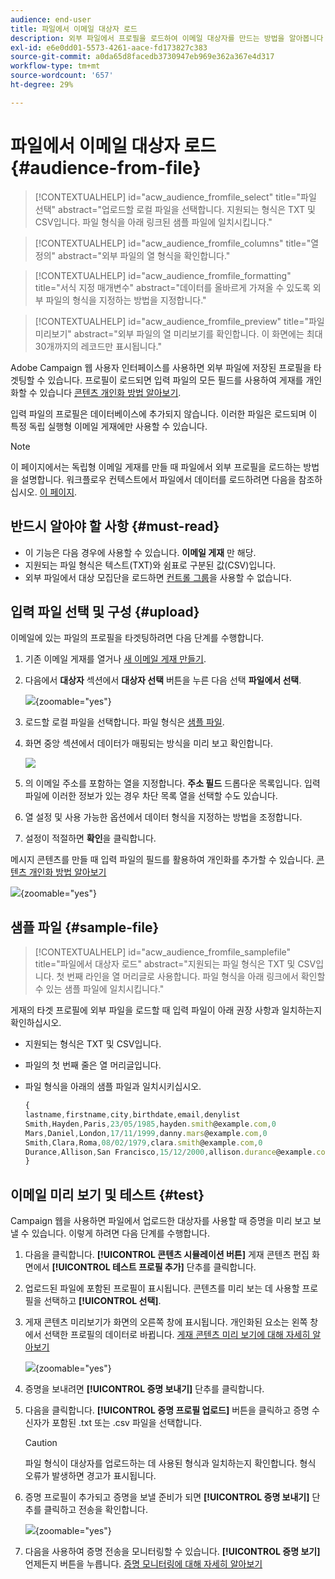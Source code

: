 ```yaml
---
audience: end-user
title: 파일에서 이메일 대상자 로드
description: 외부 파일에서 프로필을 로드하여 이메일 대상자를 만드는 방법을 알아봅니다
exl-id: e6e0dd01-5573-4261-aace-fd173827c383
source-git-commit: a0da65d8facedb3730947eb969e362a367e4d317
workflow-type: tm+mt
source-wordcount: '657'
ht-degree: 29%

---
```


# 파일에서 이메일 대상자 로드 {#audience-from-file}

>[!CONTEXTUALHELP]
>id="acw_audience_fromfile_select"
>title="파일 선택"
>abstract="업로드할 로컬 파일을 선택합니다. 지원되는 형식은 TXT 및 CSV입니다. 파일 형식을 아래 링크된 샘플 파일에 일치시킵니다."

>[!CONTEXTUALHELP]
>id="acw_audience_fromfile_columns"
>title="열 정의"
>abstract="외부 파일의 열 형식을 확인합니다."

>[!CONTEXTUALHELP]
>id="acw_audience_fromfile_formatting"
>title="서식 지정 매개변수"
>abstract="데이터를 올바르게 가져올 수 있도록 외부 파일의 형식을 지정하는 방법을 지정합니다."

>[!CONTEXTUALHELP]
>id="acw_audience_fromfile_preview"
>title="파일 미리보기"
>abstract="외부 파일의 열 미리보기를 확인합니다. 이 화면에는 최대 30개까지의 레코드만 표시됩니다."

Adobe Campaign 웹 사용자 인터페이스를 사용하면 외부 파일에 저장된 프로필을 타겟팅할 수 있습니다. 프로필이 로드되면 입력 파일의 모든 필드를 사용하여 게재를 개인화할 수 있습니다 [콘텐츠 개인화 방법 알아보기](../personalization/personalize.md).

입력 파일의 프로필은 데이터베이스에 추가되지 않습니다. 이러한 파일은 로드되며 이 특정 독립 실행형 이메일 게재에만 사용할 수 있습니다.

>[!NOTE]
>
>이 페이지에서는 독립형 이메일 게재를 만들 때 파일에서 외부 프로필을 로드하는 방법을 설명합니다. 워크플로우 컨텍스트에서 파일에서 데이터를 로드하려면 다음을 참조하십시오. [이 페이지](../workflows/activities/load-file.md).

## 반드시 알아야 할 사항 {#must-read}

* 이 기능은 다음 경우에 사용할 수 있습니다. **이메일 게재** 만 해당.
* 지원되는 파일 형식은 텍스트(TXT)와 쉼표로 구분된 값(CSV)입니다.
* 외부 파일에서 대상 모집단을 로드하면 [컨트롤 그룹](control-group.md)을 사용할 수 없습니다.

## 입력 파일 선택 및 구성 {#upload}

이메일에 있는 파일의 프로필을 타겟팅하려면 다음 단계를 수행합니다.

1. 기존 이메일 게재를 열거나 [새 이메일 게재 만들기](../email/create-email.md).
1. 다음에서 **대상자** 섹션에서 **대상자 선택** 버튼을 누른 다음 선택 **파일에서 선택**.

   ![](assets/select-from-file.png){zoomable=&quot;yes&quot;}

1. 로드할 로컬 파일을 선택합니다. 파일 형식은 [샘플 파일](#sample-file).
1. 화면 중앙 섹션에서 데이터가 매핑되는 방식을 미리 보고 확인합니다.

   ![](assets/select-from-file-map.png)

1. 의 이메일 주소를 포함하는 열을 지정합니다. **주소 필드** 드롭다운 목록입니다. 입력 파일에 이러한 정보가 있는 경우 차단 목록 열을 선택할 수도 있습니다.
1. 열 설정 및 사용 가능한 옵션에서 데이터 형식을 지정하는 방법을 조정합니다.
1. 설정이 적절하면 **확인**&#x200B;을 클릭합니다.

메시지 콘텐츠를 만들 때 입력 파일의 필드를 활용하여 개인화를 추가할 수 있습니다. [콘텐츠 개인화 방법 알아보기](../personalization/personalize.md)

![](assets/select-external-perso.png){zoomable=&quot;yes&quot;}

## 샘플 파일 {#sample-file}

>[!CONTEXTUALHELP]
>id="acw_audience_fromfile_samplefile"
>title="파일에서 대상자 로드"
>abstract="지원되는 파일 형식은 TXT 및 CSV입니다. 첫 번째 라인을 열 머리글로 사용합니다. 파일 형식을 아래 링크에서 확인할 수 있는 샘플 파일에 일치시킵니다."

게재의 타겟 프로필에 외부 파일을 로드할 때 입력 파일이 아래 권장 사항과 일치하는지 확인하십시오.

* 지원되는 형식은 TXT 및 CSV입니다.
* 파일의 첫 번째 줄은 열 머리글입니다.
* 파일 형식을 아래의 샘플 파일과 일치시키십시오.

  ```javascript
  {
  lastname,firstname,city,birthdate,email,denylist
  Smith,Hayden,Paris,23/05/1985,hayden.smith@example.com,0
  Mars,Daniel,London,17/11/1999,danny.mars@example.com,0
  Smith,Clara,Roma,08/02/1979,clara.smith@example.com,0
  Durance,Allison,San Francisco,15/12/2000,allison.durance@example.com,1
  }
  ```

## 이메일 미리 보기 및 테스트 {#test}

Campaign 웹을 사용하면 파일에서 업로드한 대상자를 사용할 때 증명을 미리 보고 보낼 수 있습니다. 이렇게 하려면 다음 단계를 수행합니다.

1. 다음을 클릭합니다. **[!UICONTROL 콘텐츠 시뮬레이션 버튼]** 게재 콘텐츠 편집 화면에서 **[!UICONTROL 테스트 프로필 추가]** 단추를 클릭합니다.

1. 업로드된 파일에 포함된 프로필이 표시됩니다. 콘텐츠를 미리 보는 데 사용할 프로필을 선택하고 **[!UICONTROL 선택]**.

1. 게재 콘텐츠 미리보기가 화면의 오른쪽 창에 표시됩니다. 개인화된 요소는 왼쪽 창에서 선택한 프로필의 데이터로 바뀝니다. [게재 콘텐츠 미리 보기에 대해 자세히 알아보기](../preview-test/preview-content.md)

   ![](assets/file-upload-preview.png){zoomable=&quot;yes&quot;}

1. 증명을 보내려면 **[!UICONTROL 증명 보내기]** 단추를 클릭합니다.

1. 다음을 클릭합니다. **[!UICONTROL 증명 프로필 업로드]** 버튼을 클릭하고 증명 수신자가 포함된 .txt 또는 .csv 파일을 선택합니다.

   >[!CAUTION]
   >
   >파일 형식이 대상자를 업로드하는 데 사용된 형식과 일치하는지 확인합니다. 형식 오류가 발생하면 경고가 표시됩니다.

1. 증명 프로필이 추가되고 증명을 보낼 준비가 되면 **[!UICONTROL 증명 보내기]** 단추를 클릭하고 전송을 확인합니다.

   ![](assets/file-upload-test.png){zoomable=&quot;yes&quot;}

1. 다음을 사용하여 증명 전송을 모니터링할 수 있습니다. **[!UICONTROL 증명 보기]** 언제든지 버튼을 누릅니다. [증명 모니터링에 대해 자세히 알아보기](../preview-test/test-deliveries.md#access-test-deliveries)

